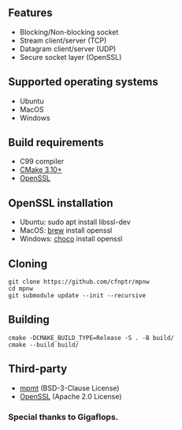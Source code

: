 ## Features
* Blocking/Non-blocking socket
* Stream client/server (TCP)
* Datagram client/server (UDP)
* Secure socket layer (OpenSSL)

## Supported operating systems
* Ubuntu
* MacOS
* Windows

## Build requirements
* C99 compiler
* [CMake 3.10+](https://cmake.org/)
* [OpenSSL](https://openssl.org/)

## OpenSSL installation
* Ubuntu: sudo apt install libssl-dev
* MacOS: [brew](https://brew.sh/) install openssl
* Windows: [choco](https://chocolatey.org/) install openssl

## Cloning
```
git clone https://github.com/cfnptr/mpnw
cd mpnw
git submodule update --init --recursive
```

## Building
```
cmake -DCMAKE_BUILD_TYPE=Release -S . -B build/
cmake --build build/
```

## Third-party
* [mpmt](https://github.com/cfnptr/mpmt/) (BSD-3-Clause License)
* [OpenSSL](https://github.com/openssl/openssl/) (Apache 2.0 License)

### Special thanks to Gigaflops.

